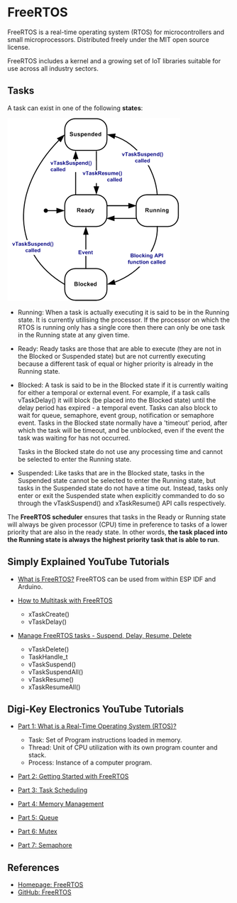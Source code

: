 # FreeRTOS 

FreeRTOS is a real-time operating system (RTOS) for microcontrollers 
and small microprocessors. Distributed freely under the MIT open source license.

FreeRTOS includes a kernel and a growing set of IoT libraries suitable for use 
across all industry sectors.


## Tasks 

A task can exist in one of the following **states**:

![Tast States](doc/tskstate.gif)

* Running: When a task is actually executing it is said to be in the Running state. It is currently 
    utilising the processor. If the processor on which the RTOS is running only has a single core 
    then there can only be one task in the Running state at any given time.

* Ready: Ready tasks are those that are able to execute (they are not in the Blocked or Suspended 
    state) but are not currently executing because a different task of equal or higher priority is 
    already in the Running state.

* Blocked: A task is said to be in the Blocked state if it is currently waiting for either a temporal 
    or external event. For example, if a task calls vTaskDelay() it will block (be placed into the 
    Blocked state) until the delay period has expired - a temporal event. Tasks can also block to wait 
    for queue, semaphore, event group, notification or semaphore event. Tasks in the Blocked state 
    normally have a 'timeout' period, after which the task will be timeout, and be unblocked, even if 
    the event the task was waiting for has not occurred.

    Tasks in the Blocked state do not use any processing time and cannot be selected to enter the 
    Running state.

* Suspended: Like tasks that are in the Blocked state, tasks in the Suspended state cannot be 
    selected to enter the Running state, but tasks in the Suspended state do not have a time out. 
    Instead, tasks only enter or exit the Suspended state when explicitly commanded to do so through 
    the vTaskSuspend() and xTaskResume() API calls respectively.

The **FreeRTOS scheduler** ensures that tasks in the Ready or Running state will always be given 
processor (CPU) time in preference to tasks of a lower priority that are also in the ready state. 
In other words, **the task placed into the Running state is always the highest priority task 
that is able to run**.


## Simply Explained YouTube Tutorials

* [What is FreeRTOS?](https://youtu.be/kP-pP6FEu8I)
    FreeRTOS can be used from within ESP IDF and Arduino.    

* [How to Multitask with FreeRTOS](https://youtu.be/WQGAs9MwXno)    
    * xTaskCreate()
    * vTaskDelay()

* [Manage FreeRTOS tasks - Suspend, Delay, Resume, Delete](https://youtu.be/jJaGRCgDo9s?si=1ZBI1Coe6A3cQmLx)
    * vTaskDelete()        
    * TaskHandle_t
    * vTaskSuspend()
    * vTaskSuspendAll()
    * vTaskResume()
    * xTaskResumeAll()


## Digi-Key Electronics YouTube Tutorials

* [Part 1: What is a Real-Time Operating System (RTOS)?](https://youtu.be/F321087yYy4)
    * Task: Set of Program instructions loaded in memory.
    * Thread: Unit of CPU utilization with its own program counter and stack.
    * Process: Instance of a computer program.

* [Part 2: Getting Started with FreeRTOS](https://youtu.be/JIr7Xm_riRs)

* [Part 3: Task Scheduling](https://youtu.be/95yUbClyf3E?si=051YN9SgNIgvrAyq)

* [Part 4: Memory Management](https://youtu.be/Qske3yZRW5I?si=TJ-p58wu5jiKC7lX)

* [Part 5: Queue](https://youtu.be/pHJ3lxOoWeI?si=2015sxZI8Nzx6rIS)

* [Part 6: Mutex](https://youtu.be/I55auRpbiTs?si=57p6FpE6H6TNtaoJ)

* [Part 7: Semaphore](https://youtu.be/5JcMtbA9QEE?si=0YdQtZjEYHXZQkBS)



## References
* [Homepage: FreeRTOS](https://www.freertos.org/)
* [GitHub: FreeRTOS](https://github.com/FreeRTOS)